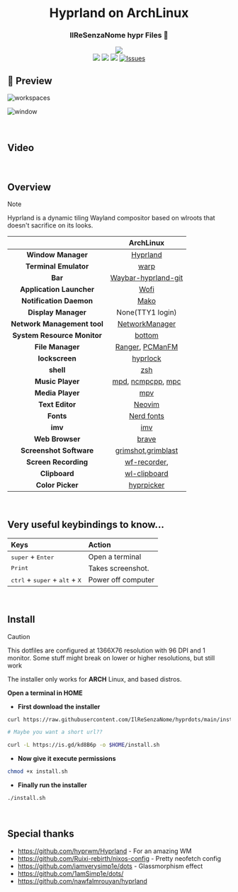 <h1 align="center">Hyprland on ArchLinux</h1>

<div align="center">
    <h3> IlReSenzaNome hypr Files 📁</h3>
    <img src="https://readme-typing-svg.demolab.com?font=Iosevka+Nerd+Font&weight=900&pause=1000&color=6791C9&background=0C0E0F00&center=true&vCenter=true&width=435&lines=A+place++I+store+my+Aesthetic+Customizations" />
</div>

<div align="center">
<img src="https://img.shields.io/github/last-commit/IlReSenzaNome/hyprdots?style=for-the-badge&logo=github&color=a6da95&logoColor=D9E0EE&labelColor=302D41"/>
<img src="https://img.shields.io/github/repo-size/IlReSenzaNome/hyprdots?style=for-the-badge&logo=dropbox&color=7dc4e4&logoColor=D9E0EE&labelColor=302D41"/>
<img src="https://img.shields.io/github/license/IlReSenzaNome/hyprdots?style=for-the-badge&logo=powerpages&color=cba6f7&logoColor=D9E0EE&labelColor=302D41"/>
<a href="https://github.com/IlReSenzaNome/hyprdots/issues">
<img alt="Issues" src="https://img.shields.io/github/issues/IlReSenzaNome/hyprdots?style=for-the-badge&logo=bilibili&color=5E81AC&logoColor=D9E0EE&labelColor=252733" />
</a>
</div>

## 🌟 Preview

![workspaces](https://github.com/IlReSenzaNome/hyprdots/assets/110791801/94021b92-2758-4646-a0d4-d0b9824ffefd)

![window](https://github.com/IlReSenzaNome/hyprdots/assets/110791801/ef7ce291-6975-4652-bf62-8b3759f033e0)

<br />

## Video

<br />

## Overview

> [!NOTE]
> Hyprland is a dynamic tiling Wayland compositor based on wlroots that doesn't sacrifice on its looks.

|                             |                                                                    ArchLinux                                                                    |
| :-------------------------: | :---------------------------------------------------------------------------------------------------------------------------------------------: |
|     **Window Manager**      |                                                        [Hyprland](https://hyprland.org)                                                         |
|    **Terminal Emulator**    |                                                          [warp](https://www.warp.dev)                                                           |
|           **Bar**           |                                            [Waybar-hyprland-git](https://github.com/Alexays/Waybar)                                             |
|  **Application Launcher**   |                                                    [Wofi](https://github.com/chmouel/mounch)                                                    |
|   **Notification Daemon**   |                                                    [Mako](https://github.com/emersion/mako)                                                     |
|     **Display Manager**     |                                                                None(TTY1 login)                                                                 |
| **Network Management tool** |                                                  [NetworkManager](https://networkmanager.dev/)                                                  |
| **System Resource Monitor** |                                                [bottom](https://github.com/ClementTsang/bottom)                                                 |
|      **File Manager**       |                             [Ranger](https://github.com/ranger/ranger), [PCManFM](https://github.com/lxde/pcmanfm)                              |
|       **lockscreen**        |                                         [hyprlock](https://wiki.hyprland.org/Hypr-Ecosystem/hyprlock/)                                          |
|          **shell**          |                                                           [zsh](https://www.zsh.org)                                                            |
|      **Music Player**       | [mpd](https://github.com/MusicPlayerDaemon/MPD), [ncmpcpp](https://github.com/ncmpcpp/ncmpcpp), [mpc](https://github.com/MusicPlayerDaemon/mpc) |
|      **Media Player**       |                                            [mpv](https://wiki.hyprland.org/Hypr-Ecosystem/hyprlock/)                                            |
|       **Text Editor**       |                                                   [Neovim](https://github.com/neovim/neovim)                                                    |
|          **Fonts**          |                                              [Nerd fonts](https://github.com/ryanoasis/nerd-fonts)                                              |
|           **imv**           |                                                        [imv](https://sr.ht/~exec64/imv/)                                                        |
|       **Web Browser**       |                                                [brave](https://aur.archlinux.org/packages/brave)                                                |
|   **Screenshot Software**   |             [grimshot](https://github.com/swaywm/sway/blob/master/contrib/grimshot),[grimblast](https://github.com/hyprwm/contrib)              |
|    **Screen Recording**     |                                             [wf-recorder](https://github.com/ammen99/wf-recorder),                                              |
|        **Clipboard**        |                                             [wl-clipboard](https://github.com/bugaevc/wl-clipboard)                                             |
|      **Color Picker**       |                                               [hyprpicker](https://github.com/hyprwm/hyprpicker)                                                |

<br />

## Very useful keybindings to know...

| Keys                                                                   | Action              |
| :--------------------------------------------------------------------- | :------------------ |
| <kbd>super</kbd> + <kbd>Enter</kbd><br>                                | Open a terminal<br> |
| <kbd>Print</kbd>                                                       | Takes screenshot.   |
| <kbd>ctrl</kbd> + <kbd>super</kbd> + <kbd>alt</kbd> + <kbd>X</kbd><br> | Power off computer  |

<br />

## Install

> [!CAUTION]
> This dotfiles are configured at 1366X76 resolution with 96 DPI and 1 monitor. Some stuff might break on lower or higher resolutions, but still work

The installer only works for **ARCH** Linux, and based distros.

<b>Open a terminal in HOME</b>

- **First download the installer**

```sh
curl https://raw.githubusercontent.com/IlReSenzaNome/hyprdots/main/install.sh -o $HOME/install.sh

# Maybe you want a short url??

curl -L https://is.gd/kd8B6p -o $HOME/install.sh
```

- **Now give it execute permissions**

```sh
chmod +x install.sh
```

- **Finally run the installer**

```sh
./install.sh
```

<br />

## Special thanks

- https://github.com/hyprwm/Hyprland - For an amazing WM
- https://github.com/Ruixi-rebirth/nixos-config - Pretty neofetch config
- https://github.com/iamverysimp1e/dots - Glassmorphism effect
- https://github.com/1amSimp1e/dots/
- https://github.com/nawfalmrouyan/hyprland
